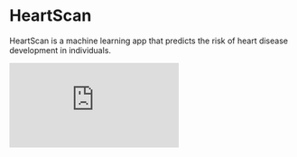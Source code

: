 # HeartScan
HeartScan is a machine learning app that predicts the risk of heart disease development in individuals.

![image pdf](https://github.com/dev-suri/HeartScan/blob/main/sample.pdf)
